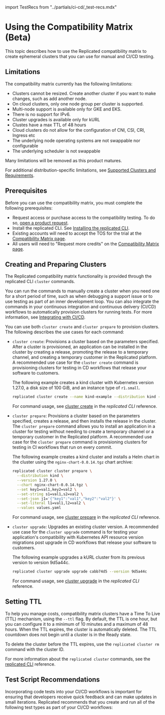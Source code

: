 import TestRecs from "../partials/ci-cd/_test-recs.mdx"

# Using the Compatibility Matrix (Beta)

This topic describes how to use the Replicated compatibility matrix to create ephemeral clusters that you can use for manual and CI/CD testing.

## Limitations

The compatibility matrix currently has the following limitations:

- Clusters cannot be resized. Create another cluster if you want to make changes, such as add another node.
- On cloud clusters, only one node group per cluster is supported.
- Multi-node support is available only for GKE and EKS.
- There is no support for IPv6.
- Cluster upgrades is available only for kURL
- Clustes have a max TTL of 48 hours
- Cloud clusters do not allow for the configuration of CNI, CSI, CRI, Ingress etc
- The underlying node operating systems are not swappable nor configurable
- The underlying scheduler is not swappable

Many limitations will be removed as this product matures.

For additional distribution-specific limitations, see [Supported Clusters and Requirements](testing-supported-clusters).

## Prerequisites

Before you can use the compatibility matrix, you must complete the following prerequisites:

- Request access or purchase access to the compatibility testing. To do so, [open a product request](https://vendor.replicated.com/support?requestType=feature&productArea=vendor).
- Install the replicated CLI. See [Installing the replicated CLI](/reference/replicated-cli-installing).
- Existing accounts will need to accept the TOS for the trial at the [Compatibility Matrix page](https://vendor.replicated.com/compatibility-matrix).
- All users will need to "Request more credits" on the [Compatibility Matrix page](https://vendor.replicated.com/compatibility-matrix).

## Creating and Preparing Clusters

The Replicated compatibility matrix functionality is provided through the replicated CLI  `cluster` commands.

You can run the commands to manually create a cluster when you need one for a short period of time, such as when debugging a support issue or to use testing as part of an inner development loop. You can also integrate the commands in your continuous integration and continuous delivery (CI/CD) workflows to automatically provision clusters for running tests. For more information, see [Integrating with CI/CD](ci-overview). 

You can use both `cluster create` and `cluster prepare` to provision clusters. The following describes the use cases for each command:

* `cluster create`: Provisions a cluster based on the parameters specified. After a cluster is provisioned, an application can be installed in the cluster by creating a release, promoting the release to a temporary channel, and creating a temporary customer in the Replicated platform. A recommended use case for the `cluster create` command is provisioning clusters for testing in CD workflows that release your software to customers.

  The following example creates a kind cluster with Kubernetes version 1.27.0, a disk size of 100 GiB, and an instance type of `r1.small`. 

  ```bash
  replicated cluster create --name kind-example --distribution kind --version 1.27.0 --disk 100 --instance-type r1.small
  ```

  For command usage, see [cluster create](/reference/replicated-cli-cluster-create) in the _replicated CLI_ reference.

* `cluster prepare`: Provisions a cluster based on the parameters specified, creates a release, and then installs the release in the cluster. The `cluster prepare` command allows you to install an application in a cluster for testing without needing to create a temporary channel or a temporary customer in the Replicated platform. A recommended use case for the `cluster prepare` command is provisioning clusters for testing in CI workflows that run on every commit.

  The following example creates a kind cluster and installs a Helm chart in the cluster using the `nginx-chart-0.0.14.tgz` chart archive:

  ```bash
  replicated cluster cluster prepare \
    --distribution kind \
    --version 1.27.0 \
    --chart nginx-chart-0.0.14.tgz \
    --set key1=val1,key2=val2 \
    --set-string s1=val1,s2=val2 \
    --set-json j1='{"key1":"val1","key2":"val2"}' \
    --set-literal l1=val1,l2=val2 \
    --values values.yaml
  ```

  For command usage, see [cluster prepare](/reference/replicated-cli-cluster-prepare) in the _replicated CLI_ reference.

* `cluster upgrade`: Upgrades an existing cluster version. A recommended use case for the `cluster upgrade` command is for testing your application's compatibility with Kubernetes API resource version migrations post upgrade in CD workflows that release your software to customers.

  The following example upgrades a kURL cluster from its previous version to version 9d5a44c.

  ```bash
  replicated cluster upgrade upgrade cabb74d5 --version 9d5a44c
  ```

  For command usage, see [cluster upgrade](/reference/replicated-cli-cluster-upgrade) in the _replicated CLI_ reference.

## Setting TTL

To help you manage costs, compatibility matrix clusters have a Time To Live (TTL) mechanism, using the `--ttl` flag. By default, the TTL is one hour, but you can configure it to a minimum of 10 minutes and a maximum of 48 hours. When the TTL expires, the cluster is automatically deleted. The TTL countdown does not begin until a cluster is in the Ready state.

To delete the cluster before the TTL expires, use the `replicated cluster rm` command with the cluster ID. 

For more information about the `replicated cluster` commands, see the [replicated CLI](/reference/replicated-cli-cluster-create) reference.

## Test Script Recommendations

Incorporating code tests into your CI/CD workflows is important for ensuring that developers receive quick feedback and can make updates in small iterations. Replicated recommends that you create and run all of the following test types as part of your CI/CD workflows:

<TestRecs/>
